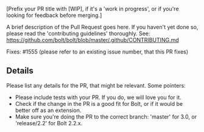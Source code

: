 [Prefix your PR title with [WIP], if it's a 'work in progress', or if you're looking for feedback before merging.]

A brief description of the Pull Request goes here. If you haven't yet done so,
please read the 'contributing guidelines' thoroughly. See:
https://github.com/bolt/bolt/blob/master/.github/CONTRIBUTING.md

Fixes: #1555 (please refer to an existing issue number, that this PR fixes)


Details
-------

Please list any details for the PR, that might be relevant. Some pointers:

 - Please include tests with your PR. If you do, we will love you for it.
 - Check if the change in the PR is a good fit for Bolt, or if it would be
   better off as an extension.
 - Make sure you're doing the PR to the correct branch: 'master' for 3.0, or
   'release/2.2' for Bolt 2.2.x.

